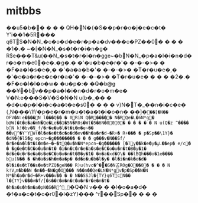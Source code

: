 # mitbbs

��u5�b�� � � � QH�N�{�S��p�r�o�j�e�c�t� Y'i��1�5R��� q6TS�N�N_�c�o�d�e�r�p�a�dv���c�PZ��0� � � � �1�.� \~�\[�N�N_�s�t�r�i�n�g� R$e���T\&u(��N_�s�t�r�i�n�gge\~�bN�N_�p�a�l�i�n�d�r�o�m�e0�e�.�g�.� �'�u�b�e�r�'� �-�-�>� � �F�a�l�s�e�,� �'�a�a�b�'� �-�-�>� �T�r�u�e�,� �'�c�a�r�e�c�r�a�'� �-�-�>� �T�r�u�e� � � � �2�.� �F�o�l�l�o�w� �u�p�:� ~~�Q�b@g ��Y~~�bv��p�a�l�i�n�d�r�o�m�e� V�N:e���S�V�S�N�N u(b�\_�� � �d�u�p�l�i�c�a�t�e�s0� � � � v}N�\T�\_��n�i�c�e� {,N���\1f/�p�e�r�m�u�t�a�t�i�o�n� ��]�`��[�N�� OFV�N:e����N_l���Q�� � 0RiN Q�R����� N�RQe�L�6N*g� b@W(�t�e�a�mN�Qe�Le��1�5N�R0s�W(�5�6N�000� � � � � � N u(Q�z ^���� bN k!�bv�N_f/�r�e�a�l�t�i�m�e~�� ��v^�Y'YW(�l�e�e�t�c�o�d�ev��h�a�r�d~�R+� R+��� � p�Sp��\1Y}� �dN�{�lՏ�g epcn~�g�������� � � � g���v�N��Sf/�r�e�a�l�t�i�m�e~�~�tQ�v�N�N*epcn~�g������ [�Ty��k�e�y�ۈL��ep� e/c� � �g�e�t�C�o�u�n�t� �i�n�c�r�e�a�s�e�C�o�u�n�t�B�y�1� �d�e�c�r�e�a�s�e�C�o�u�n�t�B�y�1� �m�a�xd�O\� ��lBQh���o�1e���� bu(N�� � �h�a�s�h�m�a�p� �d�o�u�b�l�y� �l�i�n�k�e�d� �l�i�s�tT��s�e�tPZQ�geN�� R)u(hvc�^�``�S�N叾R0g�O��0� � � � N k!Vۏn�b��N �n��~�N�g�O��� N��n��Qe�LN�N*gv�p�Sp��N�N N*�h�a�r�d~�R+v���v�� � � N��SSJl�{TY}q6TcN�� l�{TY}v���v�f/[�s��c�o�n�c�u�r�r�e�n�t� �h�a�s�h�m�a�pN�S�R^_`�Q�N v�� � �l�o�a�d� �f�a�c�t�o�r0�l�zY}��� ^r��Sp�� � � �
